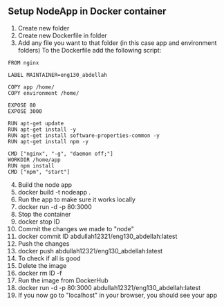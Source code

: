 ## Setup NodeApp in Docker container

1. Create new folder 
2. Create new Dockerfile in folder
3. Add any file you want to that folder (in this case app and environment folders)
To the Dockerfile add the following script:
  ```
  FROM nginx

  LABEL MAINTAINER=eng130_abdellah

  COPY app /home/
  COPY environment /home/

  EXPOSE 80
  EXPOSE 3000

  RUN apt-get update
  RUN apt-get install -y
  RUN apt-get install software-properties-common -y
  RUN apt-get install npm -y

  CMD ["nginx", "-g", "daemon off;"]
  WORKDIR /home/app
  RUN npm install
  CMD ["npm", "start"]
  ```
4. Build the node app
5. docker build -t nodeapp .
6. Run the app to make sure it works locally
7. docker run -d -p 80:3000 
8. Stop the container
9. docker stop ID
10. Commit the changes we made to "node"
11. docker commit ID abdullah12321/eng130_abdellah:latest
12. Push the changes
13. docker push abdullah12321/eng130_abdellah:latest
14. To check if all is good
15. Delete the image
16. docker rm ID -f
17. Run the image from DockerHub
18. docker run -d -p 80:3000 abdullah12321/eng130_abdellah:latest
19. If you now go to "localhost" in your browser, you should see your app